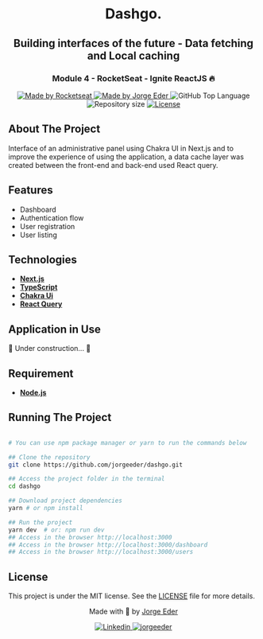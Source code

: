 <div>
  <h1 align="center"> 
    Dashgo.
  </h1>
  <h2 align="center"> 
   Building interfaces of the future - Data fetching and Local caching
  </h2>
  <h3 align="center"> 
    Module 4 - RocketSeat -  Ignite ReactJS 🔥
  </h3>

  <p align="center">
    <a href="https://rocketseat.com.br">
      <img alt="Made by Rocketseat" src="https://img.shields.io/badge/made%20by-Rocketseat-blueviolet?style=plastic">
    </a>
    <a href="https://github.com/jorgeeder"> 
      <img alt="Made by Jorge Eder" src="https://img.shields.io/badge/solved%20by-Jorge%20Eder-blueviolet?style=plastic">
    </a>
    <img alt="GitHub Top Language" src="https://img.shields.io/github/languages/top/jorgeeder/dashgo?color=blue&style=plastic">
    <img alt="Repository size" src="https://img.shields.io/github/repo-size/jorgeeder/dashgo?style=plastic"/>
    <a href="https://opensource.org/licenses/MIT">
      <img alt="License" src="https://img.shields.io/badge/license-MIT-brightgreen?style=plastic">
    </a>
  </p>
</div>

## About The Project

Interface of an administrative panel using Chakra UI in Next.js and to improve the experience of using the application, a data cache layer was created between the front-end and back-end used React query.


## Features

-   Dashboard
-   Authentication flow
-   User registration
-   User listing


## Technologies

-   **[Next.js](https://nextjs.org/)**
-   **[TypeScript](https://www.typescriptlang.org/)**
-   **[Chakra Ui](https://chakra-ui.com/)**
-   **[React Query](https://tanstack.com/query/v4)**


## Application in Use

🚧 Under construction... 🚧


## Requirement

-   **[Node.js](https://nodejs.org/)**


## Running The Project

```bash

# You can use npm package manager or yarn to run the commands below

## Clone the repository
git clone https://github.com/jorgeeder/dashgo.git

## Access the project folder in the terminal
cd dashgo

## Download project dependencies
yarn # or npm install

## Run the project
yarn dev  # or: npm run dev
## Access in the browser http://localhost:3000
## Access in the browser http://localhost:3000/dashboard
## Access in the browser http://localhost:3000/users

```
## License

This project is under the MIT license. See the [LICENSE](/LICENSE) file for more details.


<div align="center">
  <p> Made with 💜 by <a href="https://github.com/jorgeeder">Jorge Eder</a> </p>
  <p>
    <a href="https://www.linkedin.com/in/jorgeeder/">
      <img alt="Linkedin" src="https://img.shields.io/badge/-Jorge%20Eder-blue?style=plastic&logo=linkedin&link=https://www.linkedin.com/in/jorgeeder/">
    </a>
    <a href = "mailto:jorgeeder.dev@gmail.com">
      <img alt="jorgeeder" src="https://img.shields.io/badge/-jorgeeder.dev@gmail.com-ff512f?style=plastic&logo=Gmail&logoColor=white&link=mailto:jorgeeder.dev@gmail.com">
    </a>
  </p>
</div>